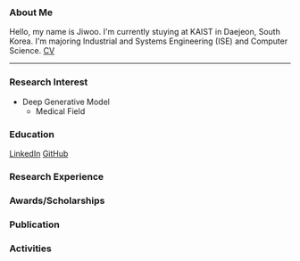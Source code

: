 ### About Me
Hello, my name is Jiwoo. I'm currently stuying at KAIST in Daejeon, South Korea. I'm majoring Industrial and Systems Engineering (ISE) and Computer Science. [CV](https://github.com/user-attachments/files/16609057/cv_jiwooshin.pdf)

***

### Research Interest
- Deep Generative Model
  - Medical Field

### Education
[LinkedIn](www.naver.com)             [GitHub](www.google.com)

### Research Experience


### Awards/Scholarships


### Publication


### Activities
